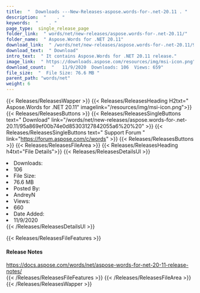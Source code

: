 ```yaml
---
title:  "  Downloads ---New-Releases-aspose.words-for-.net-20.11 . " 
description:  "    . " 
keywords:  "    . " 
page_type:  single_release_page
folder_link:  " words/net/new-releases/aspose.words-for-.net-20.11/"
folder_name:  " Aspose.Words for .NET 20.11"
download_link:  " /words/net/new-releases/aspose.words-for-.net-20.11/95a869ef00b74e0d85303127842055a6"
download_text:  " Download"
intro_text:  " It contains Aspose.Words for .NET 20.11 release."
image_link:  " https://downloads.aspose.com/resources/img/msi-icon.png"
download_count:  "   11/9/2020  Downloads: 106  Views: 659"
file_size:  "  File Size: 76.6 MB "
parent_path: "words/net"
weight: 6 
---
```


{{< Releases/ReleasesWapper >}}
  {{< Releases/ReleasesHeading H2txt=" Aspose.Words for .NET 20.11" imagelink="/resources/img/msi-icon.png">}}
  {{< Releases/ReleasesButtons >}}
    {{< Releases/ReleasesSingleButtons text=" Download" link="/words/net/new-releases/aspose.words-for-.net-20.11/95a869ef00b74e0d85303127842055a6%20%20" >}}
    {{< Releases/ReleasesSingleButtons text=" Support Forum " link="https://forum.aspose.com/c/words" >}}
  {{< Releases/ReleasesButtons >}}
  {{< Releases/ReleasesFileArea >}}
    {{< Releases/ReleasesHeading h4txt="File Details">}}
    {{< Releases/ReleasesDetailsUl >}}
             <li>Downloads:</li><li>106</li><li>File Size:</li><li>76.6 MB</li><li>Posted By:</li><li>AndreyN</li><li>Views:</li><li>660</li><li>Date Added:</li><li>11/9/2020</li>
    {{< /Releases/ReleasesDetailsUl >}}

  {{< Releases/ReleasesFileFeatures >}}
      <h4>Release Notes</h4><div><a href="https://docs.aspose.com/words/net/aspose-words-for-net-20-11-release-notes/">https://docs.aspose.com/words/net/aspose-words-for-net-20-11-release-notes/</a></div>
  {{< /Releases/ReleasesFileFeatures >}}
 {{< /Releases/ReleasesFileArea >}}
{{< /Releases/ReleasesWapper >}}


